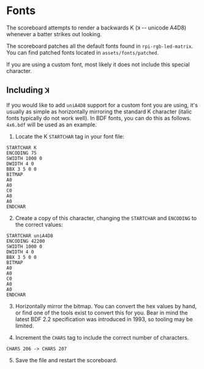 # Fonts

The scoreboard attempts to render a backwards K (`ꓘ` -- unicode A4D8) whenever a batter strikes out looking.

The scoreboard patches all the default fonts found in `rpi-rgb-led-matrix`. You can find patched fonts located in `assets/fonts/patched`.

If you are using a custom font, most likely it does not include this special character.

## Including `ꓘ`

If you would like to add `uniA4D8` support for a custom font you are using, it's usually as simple as horizontally mirroring the standard K character (italic fonts typically do not work well). In BDF fonts, you can do this as follows. `4x6.bdf` will be used as an example.

1. Locate the K `STARTCHAR` tag in your font file:

```
STARTCHAR K
ENCODING 75
SWIDTH 1000 0
DWIDTH 4 0
BBX 3 5 0 0
BITMAP
A0
A0
C0
A0
A0
ENDCHAR
```

2. Create a copy of this character, changing the `STARTCHAR` and `ENCODING` to the correct values:

```
STARTCHAR uniA4D8
ENCODING 42200
SWIDTH 1000 0
DWIDTH 4 0
BBX 3 5 0 0
BITMAP
A0
A0
C0
A0
A0
ENDCHAR
```

3. Horizontally mirror the bitmap. You can convert the hex values by hand, or find one of the tools exist to convert this for you. Bear in mind the latest BDF 2.2 specification was introduced in 1993, so tooling may be limited.

4. Increment the `CHARS` tag to include the correct number of characters.

```
CHARS 206 -> CHARS 207
```

5. Save the file and restart the scoreboard.
